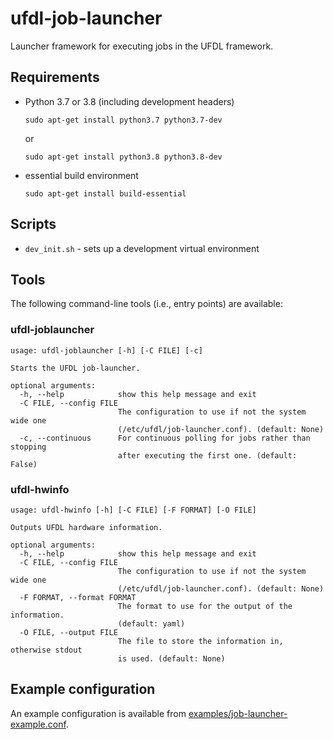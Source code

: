 # ufdl-job-launcher
Launcher framework for executing jobs in the UFDL framework.

## Requirements

* Python 3.7 or 3.8 (including development headers)

  ```commandline
  sudo apt-get install python3.7 python3.7-dev
  ```

  or

  ```commandline
  sudo apt-get install python3.8 python3.8-dev
  ```

* essential build environment

  ```commandline
  sudo apt-get install build-essential
  ```

## Scripts

* `dev_init.sh` - sets up a development virtual environment


## Tools

The following command-line tools (i.e., entry points) are available:

### ufdl-joblauncher

```
usage: ufdl-joblauncher [-h] [-C FILE] [-c]

Starts the UFDL job-launcher.

optional arguments:
  -h, --help            show this help message and exit
  -C FILE, --config FILE
                        The configuration to use if not the system wide one
                        (/etc/ufdl/job-launcher.conf). (default: None)
  -c, --continuous      For continuous polling for jobs rather than stopping
                        after executing the first one. (default: False)
```

### ufdl-hwinfo

```
usage: ufdl-hwinfo [-h] [-C FILE] [-F FORMAT] [-O FILE]

Outputs UFDL hardware information.

optional arguments:
  -h, --help            show this help message and exit
  -C FILE, --config FILE
                        The configuration to use if not the system wide one
                        (/etc/ufdl/job-launcher.conf). (default: None)
  -F FORMAT, --format FORMAT
                        The format to use for the output of the information.
                        (default: yaml)
  -O FILE, --output FILE
                        The file to store the information in, otherwise stdout
                        is used. (default: None)
```


## Example configuration

An example configuration is available from 
[examples/job-launcher-example.conf](examples/job-launcher-example.conf).
